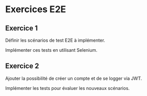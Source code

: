 # Exercices E2E

## Exercice 1

Définir les scénarios de test E2E à implémenter.

Implémenter ces tests en utilisant Selenium.


## Exercice 2

Ajouter la possibilité de créer un compte et de se logger via JWT.

Implémenter les tests pour évaluer les nouveaux scénarios.
